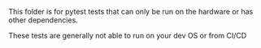 
This folder is for pytest tests that can only be run on the hardware
or has other dependencies.

These tests are generally not able to run on your dev OS or from CI/CD